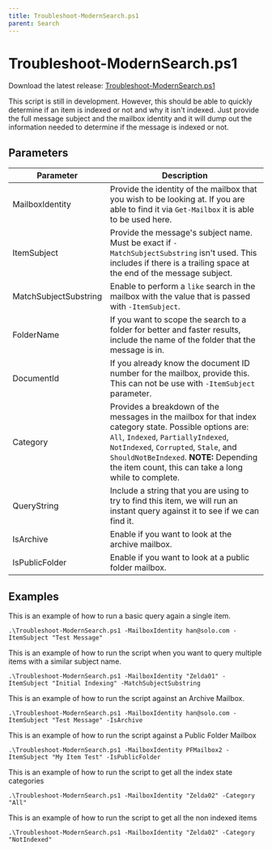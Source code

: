 ```yaml
---
title: Troubleshoot-ModernSearch.ps1
parent: Search
---
```


# Troubleshoot-ModernSearch.ps1

Download the latest release: [Troubleshoot-ModernSearch.ps1](https://github.com/microsoft/CSS-Exchange/releases/latest/download/Troubleshoot-ModernSearch.ps1)

This script is still in development. However, this should be able to quickly determine if an item is indexed or not and why it isn't indexed. Just provide the full message subject and the mailbox identity and it will dump out the information needed to determine if the message is indexed or not.

## Parameters

Parameter | Description
----------|------------
MailboxIdentity | Provide the identity of the mailbox that you wish to be looking at. If you are able to find it via `Get-Mailbox` it is able to be used here.
ItemSubject | Provide the message's subject name. Must be exact if `-MatchSubjectSubstring` isn't used. This includes if there is a trailing space at the end of the message subject.
MatchSubjectSubstring | Enable to perform a `like` search in the mailbox with the value that is passed with `-ItemSubject`.
FolderName | If you want to scope the search to a folder for better and faster results, include the name of the folder that the message is in.
DocumentId | If you already know the document ID number for the mailbox, provide this. This can not be use with `-ItemSubject` parameter.
Category | Provides a breakdown of the messages in the mailbox for that index category state. Possible options are: `All`, `Indexed`, `PartiallyIndexed`, `NotIndexed`, `Corrupted`, `Stale`, and `ShouldNotBeIndexed`. **NOTE:** Depending the item count, this can take a long while to complete.
QueryString | Include a string that you are using to try to find this item, we will run an instant query against it to see if we can find it.
IsArchive | Enable if you want to look at the archive mailbox.
IsPublicFolder | Enable if you want to look at a public folder mailbox.

## Examples

This is an example of how to run a basic query again a single item.

```
.\Troubleshoot-ModernSearch.ps1 -MailboxIdentity han@solo.com -ItemSubject "Test Message"
```

This is an example of how to run the script when you want to query multiple items with a similar subject name.

```
.\Troubleshoot-ModernSearch.ps1 -MailboxIdentity "Zelda01" -ItemSubject "Initial Indexing" -MatchSubjectSubstring
```

This is an example of how to run the script against an Archive Mailbox.

```
.\Troubleshoot-ModernSearch.ps1 -MailboxIdentity han@solo.com -ItemSubject "Test Message" -IsArchive
```

This is an example of how to run the script against a Public Folder Mailbox

```
.\Troubleshoot-ModernSearch.ps1 -MailboxIdentity PFMailbox2 -ItemSubject "My Item Test" -IsPublicFolder
```

This is an example of how to run the script to get all the index state categories

```
.\Troubleshoot-ModernSearch.ps1 -MailboxIdentity "Zelda02" -Category "All"
```

This is an example of how to run the script to get all the non indexed items

```
.\Troubleshoot-ModernSearch.ps1 -MailboxIdentity "Zelda02" -Category "NotIndexed"
```
